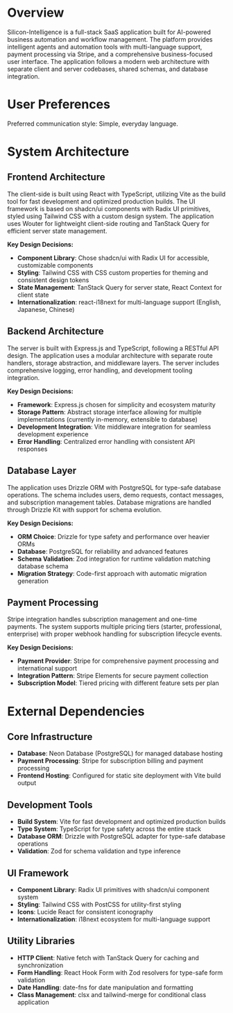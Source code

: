 # Overview

Silicon-Intelligence is a full-stack SaaS application built for AI-powered business automation and workflow management. The platform provides intelligent agents and automation tools with multi-language support, payment processing via Stripe, and a comprehensive business-focused user interface. The application follows a modern web architecture with separate client and server codebases, shared schemas, and database integration.

# User Preferences

Preferred communication style: Simple, everyday language.

# System Architecture

## Frontend Architecture
The client-side is built using React with TypeScript, utilizing Vite as the build tool for fast development and optimized production builds. The UI framework is based on shadcn/ui components with Radix UI primitives, styled using Tailwind CSS with a custom design system. The application uses Wouter for lightweight client-side routing and TanStack Query for efficient server state management.

**Key Design Decisions:**
- **Component Library**: Chose shadcn/ui with Radix UI for accessible, customizable components
- **Styling**: Tailwind CSS with CSS custom properties for theming and consistent design tokens
- **State Management**: TanStack Query for server state, React Context for client state
- **Internationalization**: react-i18next for multi-language support (English, Japanese, Chinese)

## Backend Architecture  
The server is built with Express.js and TypeScript, following a RESTful API design. The application uses a modular architecture with separate route handlers, storage abstraction, and middleware layers. The server includes comprehensive logging, error handling, and development tooling integration.

**Key Design Decisions:**
- **Framework**: Express.js chosen for simplicity and ecosystem maturity
- **Storage Pattern**: Abstract storage interface allowing for multiple implementations (currently in-memory, extensible to database)
- **Development Integration**: Vite middleware integration for seamless development experience
- **Error Handling**: Centralized error handling with consistent API responses

## Database Layer
The application uses Drizzle ORM with PostgreSQL for type-safe database operations. The schema includes users, demo requests, contact messages, and subscription management tables. Database migrations are handled through Drizzle Kit with support for schema evolution.

**Key Design Decisions:**
- **ORM Choice**: Drizzle for type safety and performance over heavier ORMs
- **Database**: PostgreSQL for reliability and advanced features
- **Schema Validation**: Zod integration for runtime validation matching database schema
- **Migration Strategy**: Code-first approach with automatic migration generation

## Payment Processing
Stripe integration handles subscription management and one-time payments. The system supports multiple pricing tiers (starter, professional, enterprise) with proper webhook handling for subscription lifecycle events.

**Key Design Decisions:**
- **Payment Provider**: Stripe for comprehensive payment processing and international support
- **Integration Pattern**: Stripe Elements for secure payment collection
- **Subscription Model**: Tiered pricing with different feature sets per plan

# External Dependencies

## Core Infrastructure
- **Database**: Neon Database (PostgreSQL) for managed database hosting
- **Payment Processing**: Stripe for subscription billing and payment processing
- **Frontend Hosting**: Configured for static site deployment with Vite build output

## Development Tools  
- **Build System**: Vite for fast development and optimized production builds
- **Type System**: TypeScript for type safety across the entire stack
- **Database ORM**: Drizzle with PostgreSQL adapter for type-safe database operations
- **Validation**: Zod for schema validation and type inference

## UI Framework
- **Component Library**: Radix UI primitives with shadcn/ui component system
- **Styling**: Tailwind CSS with PostCSS for utility-first styling
- **Icons**: Lucide React for consistent iconography
- **Internationalization**: i18next ecosystem for multi-language support

## Utility Libraries
- **HTTP Client**: Native fetch with TanStack Query for caching and synchronization  
- **Form Handling**: React Hook Form with Zod resolvers for type-safe form validation
- **Date Handling**: date-fns for date manipulation and formatting
- **Class Management**: clsx and tailwind-merge for conditional class application